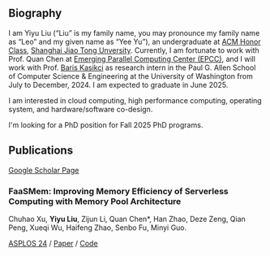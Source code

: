 ## Biography

I am Yiyu Liu (“Liu” is my family name, you may pronounce my family name as
“Leo” and my given name as “Yee Yu”), an undergraduate at
[ACM Honor Class][acm-class], [Shanghai Jiao Tong Unversity][sjtu]. Currently,
I am fortunate to work with Prof. Quan Chen at
[Emerging Parallel Computing Center (EPCC)][epcc], and I will work with Prof.
[Baris Kasikci][baris] as research intern in the Paul G. Allen School of
Computer Science & Engineering at the University of Washington from July to
December, 2024. I am expected to graduate in June 2025.

[acm-class]: https://acm.sjtu.edu.cn/
[sjtu]: https://sjtu.edu.cn/
[epcc]: http://epcc.sjtu.edu.cn/
[baris]: https://homes.cs.washington.edu/~baris/

I am interested in cloud computing, high performance computing, operating system,
and hardware/software co-design.

I'm looking for a PhD position for Fall 2025 PhD programs.

## Publications

[Google Scholar Page][google-scholar-page]

[google-scholar-page]: https://scholar.google.com/citations?user=HMG29HMAAAAJ

### FaaSMem: Improving Memory Efficiency of Serverless Computing with Memory Pool Architecture

Chuhao Xu, **Yiyu Liu**, Zijun Li, Quan Chen*, Han Zhao, Deze Zeng, Qian Peng, Xueqi Wu, Haifeng Zhao, Senbo Fu, Minyi Guo.

[ASPLOS 24][asplos24] / [Paper][faasmem-paper] / [Code][faasmem-code]

[asplos24]: https://www.asplos-conference.org/asplos2024/
[faasmem-paper]: https://doi.org/10.1145/3620666.3651355
[faasmem-code]: https://github.com/BarrinXu/FaaSMem
